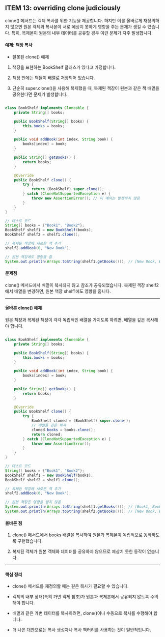 ## ITEM 13: overriding clone judiciously

clone() 메서드는 객체 복사를 위한 기능을 제공합니다. 하지만 이를 올바르게 재정의하지 않으면 원본 객체와 복사본이 서로 예상치 못하게 영향을 주는 문제가 생길 수 있습니다. 특히, 복제본이 원본의 내부 데이터를 공유할 경우 이런 문제가 자주 발생합니다.

#### 예제: 책장 복사

- 잘못된 clone() 예제

1. 책장을 표현하는 BookShelf 클래스가 있다고 가정합니다.

2. 책장 안에는 책들이 배열로 저장되어 있습니다.

3. 단순히 super.clone()을 사용해 복제했을 때, 복제된 책장이 원본과 같은 책 배열을 공유한다면 문제가 발생합니다.

```java

class BookShelf implements Cloneable {
    private String[] books;

    public BookShelf(String[] books) {
        this.books = books;
    }

    public void addBook(int index, String book) {
        books[index] = book;
    }

    public String[] getBooks() {
        return books;
    }

    @Override
    public BookShelf clone() {
        try {
            return (BookShelf) super.clone();
        } catch (CloneNotSupportedException e) {
            throw new AssertionError(); // 이 예외는 발생하지 않음
        }
    }
}

// 테스트 코드
String[] books = {"Book1", "Book2"};
BookShelf shelf1 = new BookShelf(books);
BookShelf shelf2 = shelf1.clone();

// 복제된 책장에 새로운 책 추가
shelf2.addBook(0, "New Book");

// 원본 책장에도 영향을 줌
System.out.println(Arrays.toString(shelf1.getBooks())); // [New Book, Book2]

```

#### 문제점

clone() 메서드에서 배열이 복사되지 않고 참조가 공유되었습니다. 복제된 책장 shelf2에서 배열을 변경하면, 원본 책장 shelf1에도 영향을 줍니다.

---

#### 올바른 clone() 예제

원본 책장과 복제된 책장이 각각 독립적인 배열을 가지도록 하려면, 배열을 깊은 복사해야 합니다.

```java

class BookShelf implements Cloneable {
    private String[] books;

    public BookShelf(String[] books) {
        this.books = books;
    }

    public void addBook(int index, String book) {
        books[index] = book;
    }

    public String[] getBooks() {
        return books;
    }

    @Override
    public BookShelf clone() {
        try {
            BookShelf cloned = (BookShelf) super.clone();
            // 배열을 깊은 복사
            cloned.books = books.clone();
            return cloned;
        } catch (CloneNotSupportedException e) {
            throw new AssertionError();
        }
    }
}

// 테스트 코드
String[] books = {"Book1", "Book2"};
BookShelf shelf1 = new BookShelf(books);
BookShelf shelf2 = shelf1.clone();

// 복제된 책장에 새로운 책 추가
shelf2.addBook(0, "New Book");

// 원본 책장은 영향을 받지 않음
System.out.println(Arrays.toString(shelf1.getBooks())); // [Book1, Book2]
System.out.println(Arrays.toString(shelf2.getBooks())); // [New Book, Book2]

```

#### 올바른 점

1. clone() 메서드에서 books 배열을 복사하여 원본과 복제본이 독립적으로 동작하도록 구현했습니다.

2. 복제된 객체가 원본 객체와 데이터를 공유하지 않으므로 예상치 못한 동작이 없습니다.

---

#### 핵심 정리

- clone() 메서드를 재정의할 때는 깊은 복사가 필요할 수 있습니다.

- 객체의 내부 상태(특히 가변 객체 참조)가 원본과 복제본에서 공유되지 않도록 주의해야 합니다.

- 배열과 같은 가변 데이터를 복사하려면, clone()이나 수동으로 복사를 수행해야 합니다.

- 더 나은 대안으로는 복사 생성자나 복사 팩터리를 사용하는 것이 일반적입니다.

